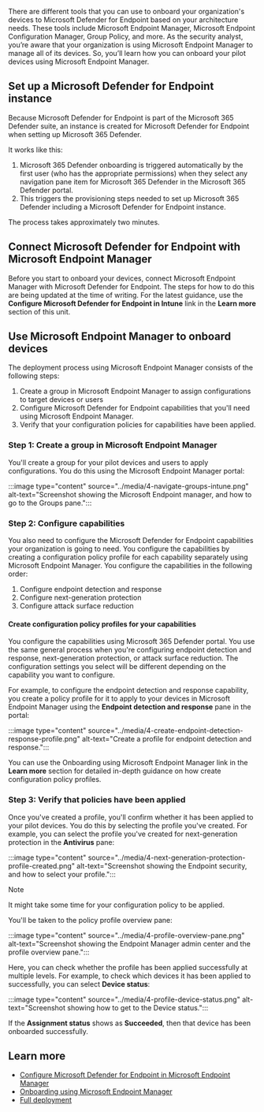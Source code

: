 There are different tools that you can use to onboard your organization's devices to Microsoft Defender for Endpoint based on your architecture needs. These tools include Microsoft Endpoint Manager, Microsoft Endpoint Configuration Manager, Group Policy, and more. As the security analyst, you’re aware that your organization is using Microsoft Endpoint Manager to manage all of its devices. So, you’ll learn how you can onboard your pilot devices using Microsoft Endpoint Manager.

## Set up a Microsoft Defender for Endpoint instance

Because Microsoft Defender for Endpoint is part of the Microsoft 365 Defender suite, an instance is created for Microsoft Defender for Endpoint when setting up Microsoft 365 Defender.

It works like this:

1. Microsoft 365 Defender onboarding is triggered automatically by the first user (who has the appropriate permissions) when they select any navigation pane item for Microsoft 365 Defender in the Microsoft 365 Defender portal.
1. This triggers the provisioning steps needed to set up Microsoft 365 Defender including a Microsoft Defender for Endpoint instance.

The process takes approximately two minutes.

## Connect Microsoft Defender for Endpoint with Microsoft Endpoint Manager

Before you start to onboard your devices, connect Microsoft Endpoint Manager with Microsoft Defender for Endpoint. The steps for how to do this are being updated at the time of writing. For the latest guidance, use the **Configure Microsoft Defender for Endpoint in Intune** link in the **Learn more** section of this unit.

## Use Microsoft Endpoint Manager to onboard devices

The deployment process using Microsoft Endpoint Manager consists of the following steps:

1. Create a group in Microsoft Endpoint Manager to assign configurations to target devices or users
1. Configure Microsoft Defender for Endpoint capabilities that you'll need using Microsoft Endpoint Manager.
1. Verify that your configuration policies for capabilities have been applied.

### Step 1: Create a group in Microsoft Endpoint Manager

You'll create a group for your pilot devices and users to apply configurations. You do this using the Microsoft Endpoint Manager portal:

:::image type="content" source="../media/4-navigate-groups-intune.png" alt-text="Screenshot showing the Microsoft Endpoint manager, and how to go to the Groups pane.":::

### Step 2: Configure capabilities

You also need to configure the Microsoft Defender for Endpoint capabilities your organization is going to need. You configure the capabilities by creating a configuration policy profile for each capability separately using Microsoft Endpoint Manager. You configure the capabilities in the following order:

1. Configure endpoint detection and response
1. Configure next-generation protection
1. Configure attack surface reduction

#### Create configuration policy profiles for your capabilities

You configure the capabilities using Microsoft 365 Defender portal. You use the same general process when you're configuring endpoint detection and response, next-generation protection, or attack surface reduction. The configuration settings you select will be different depending on the capability you want to configure.  

For example, to configure the endpoint detection and response capability, you create a policy profile for it to apply to your devices in Microsoft Endpoint Manager using the **Endpoint detection and response** pane in the portal:

:::image type="content" source="../media/4-create-endpoint-detection-response-profile.png" alt-text="Create a profile for endpoint detection and response.":::

You can use the Onboarding using Microsoft Endpoint Manager link in the **Learn more** section for detailed in-depth guidance on how create configuration policy profiles.

### Step 3: Verify that policies have been applied

Once you've created a profile, you'll confirm whether it has been applied to your pilot devices. You do this by selecting the profile you've created. For example, you can select the profile you've created for next-generation protection in the **Antivirus** pane:

:::image type="content" source="../media/4-next-generation-protection-profile-created.png" alt-text="Screenshot showing the Endpoint security, and how to select your profile.":::

> [!NOTE]
> It might take some time for your configuration policy to be applied.

You'll be taken to the policy profile overview pane:

:::image type="content" source="../media/4-profile-overview-pane.png" alt-text="Screenshot showing the Endpoint Manager admin center and the profile overview pane.":::

Here, you can check whether the profile has been applied successfully at multiple levels. For example, to check which devices it has been applied to successfully, you can select **Device status**:

:::image type="content" source="../media/4-profile-device-status.png" alt-text="Screenshot showing how to get to the Device status.":::

If the **Assignment status** shows as **Succeeded**, then that device has been onboarded successfully.

## Learn more

- [Configure Microsoft Defender for Endpoint in Microsoft Endpoint Manager](/mem/intune/protect/advanced-threat-protection-configure)
- [Onboarding using Microsoft Endpoint Manager](/microsoft-365/security/defender-endpoint/onboarding-endpoint-manager?view=o365-worldwide&preserve-view=true)
- [Full deployment](/microsoft-365/security/defender-endpoint/deployment-rings?view=o365-worldwide#full-deployment&preserve-view=true)
